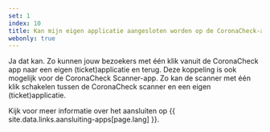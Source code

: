```yaml
---
set: 1
index: 10
title: Kan mijn eigen applicatie aangesloten worden op de CoronaCheck-app of CoronaCheck Scanner-app?
webonly: true
---
```

Ja dat kan. Zo kunnen jouw bezoekers met één klik vanuit de CoronaCheck app naar een eigen (ticket)applicatie en terug. Deze koppeling is ook mogelijk voor de CoronaCheck Scanner-app. Zo kan de scanner met één klik schakelen tussen de CoronaCheck scanner en een eigen (ticket)applicatie.   

Kijk voor meer informatie over het aansluiten op {{ site.data.links.aansluiting-apps[page.lang] }}.
